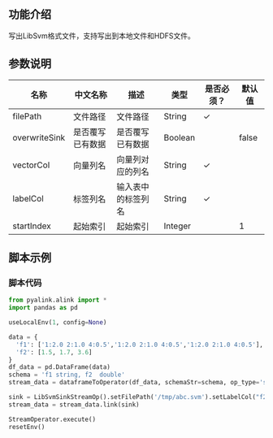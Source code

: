 ## 功能介绍

写出LibSvm格式文件，支持写出到本地文件和HDFS文件。

## 参数说明


| 名称 | 中文名称 | 描述 | 类型 | 是否必须？ | 默认值 |
| --- | --- | --- | --- | --- | --- |
| filePath | 文件路径 | 文件路径 | String | ✓ |  |
| overwriteSink | 是否覆写已有数据 | 是否覆写已有数据 | Boolean |  | false |
| vectorCol | 向量列名 | 向量列对应的列名 | String | ✓ |  |
| labelCol | 标签列名 | 输入表中的标签列名 | String | ✓ |  |
| startIndex | 起始索引 | 起始索引 | Integer |  | 1 |



## 脚本示例

### 脚本代码

```python
from pyalink.alink import *
import pandas as pd

useLocalEnv(1, config=None)

data = {
  'f1': ['1:2.0 2:1.0 4:0.5','1:2.0 2:1.0 4:0.5','1:2.0 2:1.0 4:0.5'],
  'f2': [1.5, 1.7, 3.6]
}
df_data = pd.DataFrame(data)
schema = 'f1 string, f2  double'
stream_data = dataframeToOperator(df_data, schemaStr=schema, op_type='stream')

sink = LibSvmSinkStreamOp().setFilePath('/tmp/abc.svm').setLabelCol("f2").setVectorCol("f1").setOverwriteSink(True)
stream_data = stream_data.link(sink)

StreamOperator.execute()
resetEnv()

```
